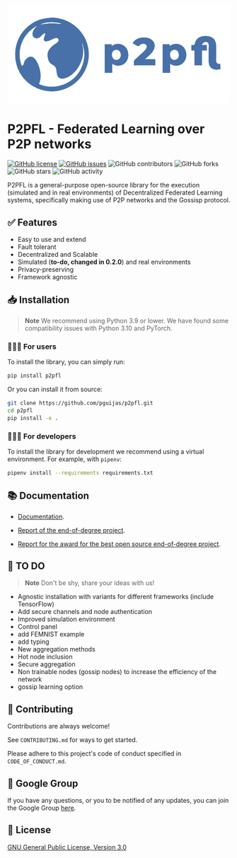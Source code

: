 ![GitHub Logo](other/logo.png)

# P2PFL - Federated Learning over P2P networks

[![GitHub license](https://img.shields.io/github/license/pguijas/federated_learning_p2p)](https://github.com/pguijas/federated_learning_p2p/blob/main/LICENSE.md)
[![GitHub issues](https://img.shields.io/github/issues/pguijas/federated_learning_p2p)](https://github.com/pguijas/federated_learning_p2p/issues)
![GitHub contributors](https://img.shields.io/github/contributors/pguijas/federated_learning_p2p)
![GitHub forks](https://img.shields.io/github/forks/pguijas/federated_learning_p2p)
![GitHub stars](https://img.shields.io/github/stars/pguijas/federated_learning_p2p)
![GitHub activity](https://img.shields.io/github/commit-activity/m/pguijas/federated_learning_p2p)

P2PFL is a general-purpose open-source library for the execution (simulated and in real environments) of Decentralized Federated Learning systems, specifically making use of P2P networks and the Gossisp protocol.

## ✅ Features

- Easy to use and extend
- Fault tolerant
- Decentralized and Scalable
- Simulated (**to-do, changed in 0.2.0**) and real environments
- Privacy-preserving
- Framework agnostic

## 📥 Installation

> **Note**
> We recommend using Python 3.9 or lower. We have found some compatibility issues with Python 3.10 and PyTorch.

### 👨🏼‍💻 For users

To install the library, you can simply run:

```bash
pip install p2pfl
```

Or you can install it from source:

```bash
git clone https://github.com/pguijas/p2pfl.git
cd p2pfl
pip install -e .
```

### 👨🏼‍🔧 For developers

To install the library for development we recommend using a virtual environment. For example, with `pipenv`:

```bash
pipenv install --requirements requirements.txt
```

## 📚 Documentation

- [Documentation](https://pguijas.github.io/p2pfl/). 

- [Report of the end-of-degree project](other/memoria.pdf).

- [Report for the award for the best open source end-of-degree project](other/memoria-open-source.pdf).

## 🚀 TO DO

> **Note**
> Don't be shy, share your ideas with us!

- Agnostic installation with variants for different frameworks (include TensorFlow)
- Add secure channels and node authentication
- Improved simulation environment
- Control panel
- add FEMNIST example
- add typing
- New aggregation methods
- Hot node inclusion
- Secure aggregation
- Non trainable nodes (gossip nodes) to increase the efficiency of the network
- gossip learning option

## 👫 Contributing

Contributions are always welcome!

See `CONTRIBUTING.md` for ways to get started.

Please adhere to this project's code of conduct specified in `CODE_OF_CONDUCT.md`.

## 💬 Google Group

If you have any questions, or you to be notified of any updates, you can join the Google Group [here](https://groups.google.com/g/p2pfl).

## 📜 License

[GNU General Public License, Version 3.0](https://www.gnu.org/licenses/gpl-3.0.en.html)
